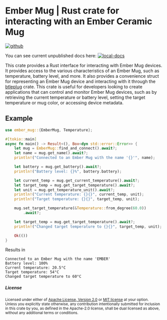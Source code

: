 # Ember Mug | Rust crate for interacting with an Ember Ceramic Mug

[![github]](https://github.com/emilgardis/ember_mug)

[github]: https://img.shields.io/badge/github-emilgardis/ember__mug-8da0cb?style=for-the-badge&labelColor=555555&logo=github

You can see current unpublished docs here: [![local-docs]](https://emilgardis.github.io/ember_mug/ember_mug)

[local-docs]: https://img.shields.io/github/actions/workflow/status/emilgardis/ember_mug/gh-pages.yml?branch=main

This crate provides a Rust interface for interacting with Ember Mug devices. It provides access to the various characteristics of an Ember Mug, such as temperature, battery level, and more. It also provides a convenience struct for representing an Ember Mug device and interacting with it through the [btleplug](https://crates.io/crates/btleplug) crate. This crate is useful for developers looking to create applications that can control and monitor Ember Mug devices, such as by retrieving the current temperature or battery level, setting the target temperature or mug color, or accessing device metadata.

## Example

```rust ,no_run
use ember_mug::{EmberMug, Temperature};

#[tokio::main]
async fn main() -> Result<(), Box<dyn std::error::Error>> {
    let mug = EmberMug::find_and_connect().await?;
    let name = mug.get_name().await?;
    println!("Connected to an Ember Mug with the name '{}'", name);

    let battery = mug.get_battery().await?;
    println!("Battery level: {}%", battery.battery);

    let current_temp = mug.get_current_temperature().await?;
    let target_temp = mug.get_target_temperature().await?;
    let unit = mug.get_temperature_unit().await?;
    println!("Current temperature: {}{}", current_temp, unit);
    println!("Target temperature: {}{}", target_temp, unit);

    mug.set_target_temperature(&Temperature::from_degree(60.0))
        .await?;

    let target_temp = mug.get_target_temperature().await?;
    println!("Changed target temperature to {}{}", target_temp, unit);

    Ok(())
}
```

Results in

```text
Connected to an Ember Mug with the name 'EMBER'
Battery level: 100%
Current temperature: 20.5°C
Target temperature: 54°C
Changed target temperature to 60°C
```



<h5> License </h5>

<sup>
Licensed under either of <a href="LICENSE-APACHE">Apache License, Version
2.0</a> or <a href="LICENSE-MIT">MIT license</a> at your option.
</sup>

<br>

<sub>
Unless you explicitly state otherwise, any contribution intentionally submitted
for inclusion in this crate by you, as defined in the Apache-2.0 license, shall
be dual licensed as above, without any additional terms or conditions.
</sub>
